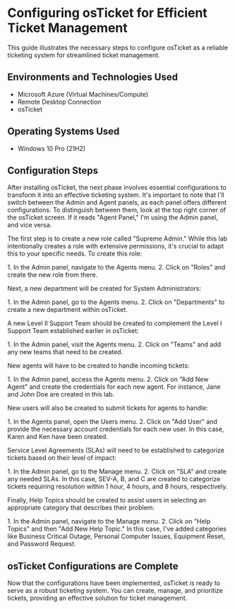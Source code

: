 <h1>Configuring osTicket for Efficient Ticket Management</h1>
This guide illustrates the necessary steps to configure osTicket as a reliable ticketing system for streamlined ticket management.

<h2>Environments and Technologies Used</h2>

- Microsoft Azure (Virtual Machines/Compute)
- Remote Desktop Connection
- osTicket 

<h2>Operating Systems Used</h2>

- Windows 10 Pro (21H2)

<h2>Configuration Steps</h2>

<p>
After installing osTicket, the next phase involves essential configurations to transform it into an effective ticketing system. It's important to note that I'll switch between the Admin and Agent panels, as each panel offers different configurations. To distinguish between them, look at the top right corner of the osTicket screen. If it reads "Agent Panel," I'm using the Admin panel, and vice versa.
</p>

<p>
The first step is to create a new role called "Supreme Admin." While this lab intentionally creates a role with extensive permissions, it's crucial to adapt this to your specific needs. To create this role:
</p>

<p>
1. In the Admin panel, navigate to the Agents menu.
2. Click on "Roles" and create the new role from there.
</p>

<p>
Next, a new department will be created for System Administrators:
</p>

<p>
1. In the Admin panel, go to the Agents menu.
2. Click on "Departments" to create a new department within osTicket.
</p>

<p>
A new Level II Support Team should be created to complement the Level I Support Team established earlier in osTicket:
</p>

<p>
1. In the Admin panel, visit the Agents menu.
2. Click on "Teams" and add any new teams that need to be created.
</p>

<p>
New agents will have to be created to handle incoming tickets:
</p>

<p>
1. In the Admin panel, access the Agents menu.
2. Click on "Add New Agent" and create the credentials for each new agent. For instance, Jane and John Doe are created in this lab.
</p>

<p>
New users will also be created to submit tickets for agents to handle:
</p>

<p>
1. In the Agents panel, open the Users menu.
2. Click on "Add User" and provide the necessary account credentials for each new user. In this case, Karen and Ken have been created.
</p>

<p>
Service Level Agreements (SLAs) will need to be established to categorize tickets based on their level of impact:
</p>

<p>
1. In the Admin panel, go to the Manage menu.
2. Click on "SLA" and create any needed SLAs. In this case, SEV-A, B, and C are created to categorize tickets requiring resolution within 1 hour, 4 hours, and 8 hours, respectively.
</p>

<p>
Finally, Help Topics should be created to assist users in selecting an appropriate category that describes their problem:
</p>

<p>
1. In the Admin panel, navigate to the Manage menu.
2. Click on "Help Topics" and then "Add New Help Topic." In this case, I've added categories like Business Critical Outage, Personal Computer Issues, Equipment Reset, and Password Request.
</p>

<h2>osTicket Configurations are Complete</h2>

Now that the configurations have been implemented, osTicket is ready to serve as a robust ticketing system. You can create, manage, and prioritize tickets, providing an effective solution for ticket management.
